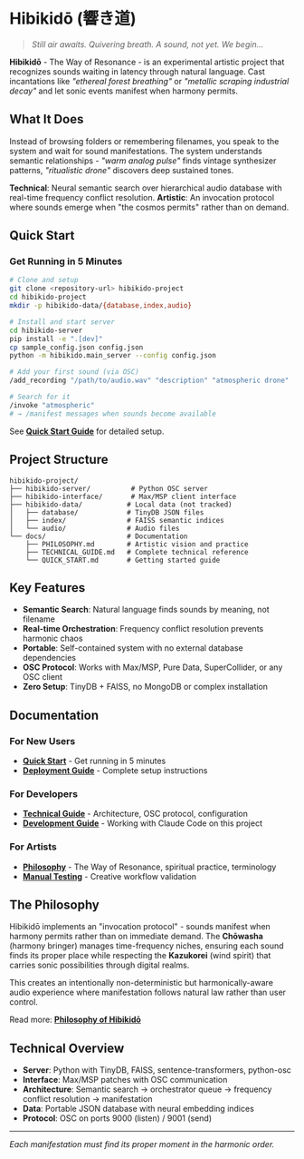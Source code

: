 # Hibikidō (響き道)

> _Still air awaits. Quivering breath. A sound, not yet. We begin..._

**Hibikidō** - The Way of Resonance - is an experimental artistic project that recognizes sounds waiting in latency through natural language. Cast incantations like _"ethereal forest breathing"_ or _"metallic scraping industrial decay"_ and let sonic events manifest when harmony permits.

## What It Does

Instead of browsing folders or remembering filenames, you speak to the system and wait for sound manifestations. The system understands semantic relationships - _"warm analog pulse"_ finds vintage synthesizer patterns, _"ritualistic drone"_ discovers deep sustained tones.

**Technical**: Neural semantic search over hierarchical audio database with real-time frequency conflict resolution.
**Artistic**: An invocation protocol where sounds emerge when "the cosmos permits" rather than on demand.

## Quick Start

### Get Running in 5 Minutes
```bash
# Clone and setup
git clone <repository-url> hibikido-project
cd hibikido-project
mkdir -p hibikido-data/{database,index,audio}

# Install and start server
cd hibikido-server
pip install -e ".[dev]"
cp sample_config.json config.json
python -m hibikido.main_server --config config.json

# Add your first sound (via OSC)
/add_recording "/path/to/audio.wav" "description" "atmospheric drone"

# Search for it
/invoke "atmospheric"
# → /manifest messages when sounds become available
```

See **[Quick Start Guide](docs/QUICK_START.md)** for detailed setup.

## Project Structure

```
hibikido-project/
├── hibikido-server/          # Python OSC server
├── hibikido-interface/       # Max/MSP client interface  
├── hibikido-data/           # Local data (not tracked)
│   ├── database/            # TinyDB JSON files
│   ├── index/               # FAISS semantic indices
│   └── audio/               # Audio files
└── docs/                    # Documentation
    ├── PHILOSOPHY.md        # Artistic vision and practice
    ├── TECHNICAL_GUIDE.md   # Complete technical reference
    └── QUICK_START.md       # Getting started guide
```

## Key Features

- **Semantic Search**: Natural language finds sounds by meaning, not filename
- **Real-time Orchestration**: Frequency conflict resolution prevents harmonic chaos
- **Portable**: Self-contained system with no external database dependencies
- **OSC Protocol**: Works with Max/MSP, Pure Data, SuperCollider, or any OSC client
- **Zero Setup**: TinyDB + FAISS, no MongoDB or complex installation

## Documentation

### For New Users
- **[Quick Start](docs/QUICK_START.md)** - Get running in 5 minutes
- **[Deployment Guide](DEPLOYMENT_GUIDE.md)** - Complete setup instructions

### For Developers  
- **[Technical Guide](docs/TECHNICAL_GUIDE.md)** - Architecture, OSC protocol, configuration
- **[Development Guide](CLAUDE.md)** - Working with Claude Code on this project

### For Artists
- **[Philosophy](docs/PHILOSOPHY.md)** - The Way of Resonance, spiritual practice, terminology
- **[Manual Testing](hibikido-server/tests/manual_testing.md)** - Creative workflow validation

## The Philosophy

Hibikidō implements an "invocation protocol" - sounds manifest when harmony permits rather than on immediate demand. The **Chōwasha** (harmony bringer) manages time-frequency niches, ensuring each sound finds its proper place while respecting the **Kazukorei** (wind spirit) that carries sonic possibilities through digital realms.

This creates an intentionally non-deterministic but harmonically-aware audio experience where manifestation follows natural law rather than user control.

Read more: **[Philosophy of Hibikidō](docs/PHILOSOPHY.md)**

## Technical Overview

- **Server**: Python with TinyDB, FAISS, sentence-transformers, python-osc
- **Interface**: Max/MSP patches with OSC communication
- **Architecture**: Semantic search → orchestrator queue → frequency conflict resolution → manifestation
- **Data**: Portable JSON database with neural embedding indices
- **Protocol**: OSC on ports 9000 (listen) / 9001 (send)

---

_Each manifestation must find its proper moment in the harmonic order._